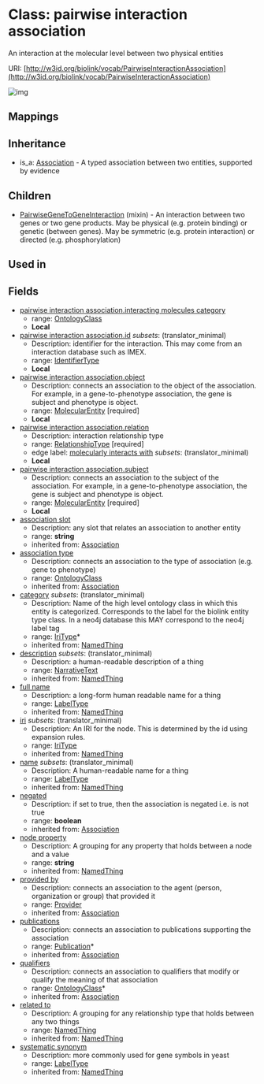 # Class: pairwise interaction association


An interaction at the molecular level between two physical entities

URI: [http://w3id.org/biolink/vocab/PairwiseInteractionAssociation](http://w3id.org/biolink/vocab/PairwiseInteractionAssociation)

![img](images/PairwiseInteractionAssociation.png)
## Mappings

## Inheritance

 *  is_a: [Association](Association.md) - A typed association between two entities, supported by evidence
## Children

 * [PairwiseGeneToGeneInteraction](PairwiseGeneToGeneInteraction.md) (mixin)  - An interaction between two genes or two gene products. May be physical (e.g. protein binding) or genetic (between genes). May be symmetric (e.g. protein interaction) or directed (e.g. phosphorylation)
## Used in

## Fields

 * [pairwise interaction association.interacting molecules category](interacting_molecules_category.md)
    * range: [OntologyClass](OntologyClass.md)
    * __Local__
 * [pairwise interaction association.id](pairwise_interaction_association_id.md) *subsets*: (translator_minimal)
    * Description: identifier for the interaction. This may come from an interaction database such as IMEX.
    * range: [IdentifierType](IdentifierType.md)
    * __Local__
 * [pairwise interaction association.object](pairwise_interaction_association_object.md)
    * Description: connects an association to the object of the association. For example, in a gene-to-phenotype association, the gene is subject and phenotype is object.
    * range: [MolecularEntity](MolecularEntity.md) [required]
    * __Local__
 * [pairwise interaction association.relation](pairwise_interaction_association_relation.md)
    * Description: interaction relationship type
    * range: [RelationshipType](RelationshipType.md) [required]
    * edge label: [molecularly interacts with](molecularly_interacts_with.md) *subsets*: (translator_minimal)
    * __Local__
 * [pairwise interaction association.subject](pairwise_interaction_association_subject.md)
    * Description: connects an association to the subject of the association. For example, in a gene-to-phenotype association, the gene is subject and phenotype is object.
    * range: [MolecularEntity](MolecularEntity.md) [required]
    * __Local__
 * [association slot](association_slot.md)
    * Description: any slot that relates an association to another entity
    * range: **string**
    * inherited from: [Association](Association.md)
 * [association type](association_type.md)
    * Description: connects an association to the type of association (e.g. gene to phenotype)
    * range: [OntologyClass](OntologyClass.md)
    * inherited from: [Association](Association.md)
 * [category](category.md) *subsets*: (translator_minimal)
    * Description: Name of the high level ontology class in which this entity is categorized. Corresponds to the label for the biolink entity type class. In a neo4j database this MAY correspond to the neo4j label tag
    * range: [IriType](IriType.md)*
    * inherited from: [NamedThing](NamedThing.md)
 * [description](description.md) *subsets*: (translator_minimal)
    * Description: a human-readable description of a thing
    * range: [NarrativeText](NarrativeText.md)
    * inherited from: [NamedThing](NamedThing.md)
 * [full name](full_name.md)
    * Description: a long-form human readable name for a thing
    * range: [LabelType](LabelType.md)
    * inherited from: [NamedThing](NamedThing.md)
 * [iri](iri.md) *subsets*: (translator_minimal)
    * Description: An IRI for the node. This is determined by the id using expansion rules.
    * range: [IriType](IriType.md)
    * inherited from: [NamedThing](NamedThing.md)
 * [name](name.md) *subsets*: (translator_minimal)
    * Description: A human-readable name for a thing
    * range: [LabelType](LabelType.md)
    * inherited from: [NamedThing](NamedThing.md)
 * [negated](negated.md)
    * Description: if set to true, then the association is negated i.e. is not true
    * range: **boolean**
    * inherited from: [Association](Association.md)
 * [node property](node_property.md)
    * Description: A grouping for any property that holds between a node and a value
    * range: **string**
    * inherited from: [NamedThing](NamedThing.md)
 * [provided by](provided_by.md)
    * Description: connects an association to the agent (person, organization or group) that provided it
    * range: [Provider](Provider.md)
    * inherited from: [Association](Association.md)
 * [publications](publications.md)
    * Description: connects an association to publications supporting the association
    * range: [Publication](Publication.md)*
    * inherited from: [Association](Association.md)
 * [qualifiers](qualifiers.md)
    * Description: connects an association to qualifiers that modify or qualify the meaning of that association
    * range: [OntologyClass](OntologyClass.md)*
    * inherited from: [Association](Association.md)
 * [related to](related_to.md)
    * Description: A grouping for any relationship type that holds between any two things
    * range: [NamedThing](NamedThing.md)
    * inherited from: [NamedThing](NamedThing.md)
 * [systematic synonym](systematic_synonym.md)
    * Description: more commonly used for gene symbols in yeast
    * range: [LabelType](LabelType.md)
    * inherited from: [NamedThing](NamedThing.md)
